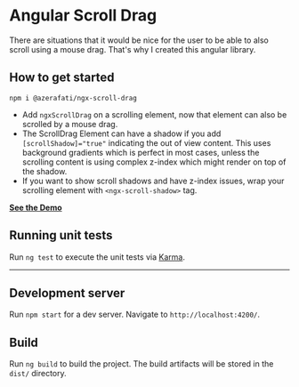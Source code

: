 # Angular Scroll Drag

There are situations that it would be nice for the user to be able to also scroll using a mouse drag. That's why I
created this angular library.


## How to get started
```shell
npm i @azerafati/ngx-scroll-drag 
```
* Add `ngxScrollDrag` on a scrolling element, now that element can also be scrolled by a mouse drag.
* The ScrollDrag Element can have a shadow if you add `[scrollShadow]="true"` indicating the out of view content. This uses background gradients which is perfect in most cases, unless the scrolling content is using complex z-index which might render on top of the shadow.
* If you want to show scroll shadows and have z-index issues, wrap your scrolling element with `<ngx-scroll-shadow>` tag.

[**See the Demo**](https://azerafati.com/scroll-drag/)



## Running unit tests

Run `ng test` to execute the unit tests via [Karma](https://karma-runner.github.io).


----

## Development server

Run `npm start` for a dev server. Navigate to `http://localhost:4200/`. 


## Build

Run `ng build` to build the project. The build artifacts will be stored in the `dist/` directory.
